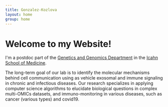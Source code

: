 ```yaml
---
title: Gonzalez-Kozlova
layout: home
group: home
---
```


# Welcome to my Website!

I'm a postdoc part of the [Genetics and Genomics Department](https://icahn.mssm.edu/research/genomics?page_id=13) in the [Icahn School of Medicine](https://icahn.mssm.edu/).

The long-term goal of our lab is to identify the molecular mechanisms behind cell communication using as vehicle exosomal and immune signaling in chronic and infectious diseases. Our research specializes in applying computer science algorithms to elucidate biological questions in complex multi-OMICs datasets, and immuno-monitoring in various diseases, such as cancer (various types) and covid19. 
